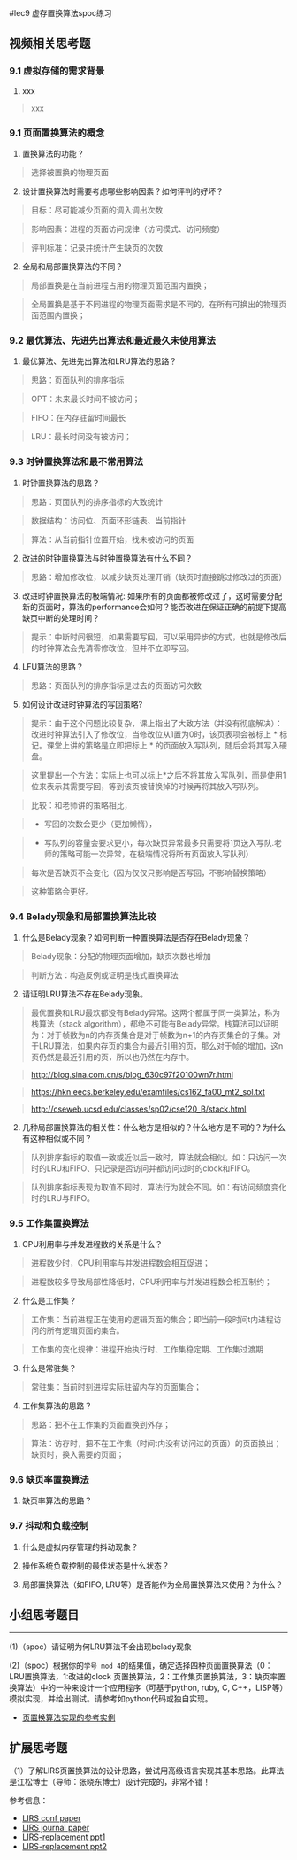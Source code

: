 #lec9 虚存置换算法spoc练习

## 视频相关思考题
### 9.1 虚拟存储的需求背景

1. xxx

 > xxx


### 9.1 页面置换算法的概念

1. 置换算法的功能？

 > 选择被置换的物理页面

2. 设计置换算法时需要考虑哪些影响因素？如何评判的好坏？

 > 目标：尽可能减少页面的调入调出次数

 > 影响因素：进程的页面访问规律（访问模式、访问频度）

 > 评判标准：记录并统计产生缺页的次数

2. 全局和局部置换算法的不同？

 > 局部置换是在当前进程占用的物理页面范围内置换；

 > 全局置换是基于不同进程的物理页面需求是不同的，在所有可换出的物理页面范围内置换；

### 9.2 最优算法、先进先出算法和最近最久未使用算法

1. 最优算法、先进先出算法和LRU算法的思路？

 > 思路：页面队列的排序指标

 > OPT：未来最长时间不被访问；

 > FIFO：在内存驻留时间最长

 > LRU：最长时间没有被访问；

### 9.3 时钟置换算法和最不常用算法

1. 时钟置换算法的思路？

 > 思路：页面队列的排序指标的大致统计

 > 数据结构：访问位、页面环形链表、当前指针

 > 算法：从当前指针位置开始，找未被访问的页面

2. 改进的时钟置换算法与时钟置换算法有什么不同？

 > 思路：增加修改位，以减少缺页处理开销（缺页时直接跳过修改过的页面）

3. 改进时钟置换算法的极端情况: 如果所有的页面都被修改过了，这时需要分配新的页面时，算法的performance会如何？能否改进在保证正确的前提下提高缺页中断的处理时间？

 > 提示：中断时间很短，如果需要写回，可以采用异步的方式，也就是修改后的时钟算法会先清零修改位，但并不立即写回。

4. LFU算法的思路？

 > 思路：页面队列的排序指标是过去的页面访问次数

5. 如何设计改进时钟算法的写回策略?

 > 提示：由于这个问题比较复杂，课上指出了大致方法（并没有彻底解决）：改进时钟算法引入了修改位，当修改位从1置为0时，该页表项会被标上 * 标记。课堂上讲的策略是立即把标上 * 的页面放入写队列，随后会将其写入硬盘。

 > 这里提出一个方法：实际上也可以标上*之后不将其放入写队列，而是使用1位来表示其需要写回，等到该页被替换掉的时候再将其放入写队列。

 > 比较：和老师讲的策略相比，

 > - 写回的次数会更少（更加懒惰），

 > - 写队列的容量会要求更小，每次缺页异常最多只需要将1页送入写队.老师的策略可能一次异常，在极端情况将所有页面放入写队列）

 > 每次是否缺页不会变化（因为仅仅只影响是否写回，不影响替换策略）

 > 这种策略会更好。

### 9.4 Belady现象和局部置换算法比较

1. 什么是Belady现象？如何判断一种置换算法是否存在Belady现象？

 > Belady现象：分配的物理页面增加，缺页次数也增加

 > 判断方法：构造反例或证明是栈式置换算法

2. 请证明LRU算法不存在Belady现象。

 > 最优置换和LRU最欢都没有Belady异常。这两个都属于同一类算法，称为栈算法（stack algorithm），都绝不可能有Belady异常。栈算法可以证明为：对于帧数为n的内存页集合是对于帧数为n+1的内存页集合的子集。对于LRU算法，如果内存页的集合为最近引用的页，那么对于帧的增加，这n页仍然是最近引用的页，所以也仍然在内存中。

 > http://blog.sina.com.cn/s/blog_630c97f20100wn7r.html

 > https://hkn.eecs.berkeley.edu/examfiles/cs162_fa00_mt2_sol.txt

 > http://cseweb.ucsd.edu/classes/sp02/cse120_B/stack.html

2. 几种局部置换算法的相关性：什么地方是相似的？什么地方是不同的？为什么有这种相似或不同？

 > 队列排序指标的取值一致或近似后一致时，算法就会相似。如：只访问一次时的LRU和FIFO、只记录是否访问并都访问过时的clock和FIFO。

 > 队列排序指标表现为取值不同时，算法行为就会不同。如：有访问频度变化时的LRU与FIFO。

### 9.5 工作集置换算法

1. CPU利用率与并发进程数的关系是什么？

 > 进程数少时，CPU利用率与并发进程数会相互促进；

 > 进程数较多导致局部性降低时，CPU利用率与并发进程数会相互制约；

2. 什么是工作集？

 > 工作集：当前进程正在使用的逻辑页面的集合；即当前一段时间t内进程访问的所有逻辑页面的集合。

 > 工作集的变化规律：进程开始执行时、工作集稳定期、工作集过渡期

3. 什么是常驻集？

 > 常驻集：当前时刻进程实际驻留内存的页面集合；

4. 工作集算法的思路？

 > 思路：把不在工作集的页面置换到外存；

 > 算法：访存时，把不在工作集（时间t内没有访问过的页面）的页面换出；缺页时，换入需要的页面；

### 9.6 缺页率置换算法

1. 缺页率算法的思路？

 > 

### 9.7 抖动和负载控制

1. 什么是虚拟内存管理的抖动现象？

 > 

2. 操作系统负载控制的最佳状态是什么状态？

 > 

3. 局部置换算法（如FIFO, LRU等）是否能作为全局置换算法来使用？为什么？

 > 

## 小组思考题目

----
(1)（spoc）请证明为何LRU算法不会出现belady现象


(2)（spoc）根据你的`学号 mod 4`的结果值，确定选择四种页面置换算法（0：LRU置换算法，1:改进的clock 页置换算法，2：工作集页置换算法，3：缺页率置换算法）中的一种来设计一个应用程序（可基于python, ruby, C, C++，LISP等）模拟实现，并给出测试。请参考如python代码或独自实现。
 - [页置换算法实现的参考实例](https://github.com/chyyuu/ucore_lab/blob/master/related_info/lab3/page-replacement-policy.py)
 
## 扩展思考题
（1）了解LIRS页置换算法的设计思路，尝试用高级语言实现其基本思路。此算法是江松博士（导师：张晓东博士）设计完成的，非常不错！

参考信息：

 - [LIRS conf paper](http://www.ece.eng.wayne.edu/~sjiang/pubs/papers/jiang02_LIRS.pdf)
 - [LIRS journal paper](http://www.ece.eng.wayne.edu/~sjiang/pubs/papers/jiang05_LIRS.pdf)
 - [LIRS-replacement ppt1](http://dragonstar.ict.ac.cn/course_09/XD_Zhang/(6)-LIRS-replacement.pdf)
 - [LIRS-replacement ppt2](http://www.ece.eng.wayne.edu/~sjiang/Projects/LIRS/sig02.ppt)

